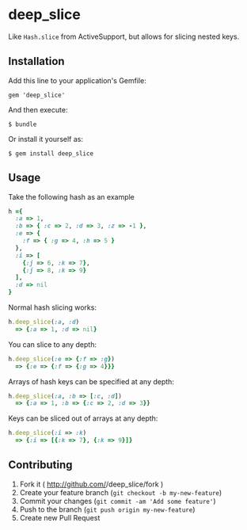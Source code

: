 # deep_slice

Like `Hash.slice` from ActiveSupport, but allows for slicing nested keys.

## Installation

Add this line to your application's Gemfile:

    gem 'deep_slice'

And then execute:

    $ bundle

Or install it yourself as:

    $ gem install deep_slice

## Usage

Take the following hash as an example

```ruby
h ={
  :a => 1,
  :b => { :c => 2, :d => 3, :z => -1 },
  :e => {
    :f => { :g => 4, :h => 5 }
  },
  :i => [
    {:j => 6, :k => 7},
    {:j => 8, :k => 9}
  ],
  :d => nil
}
```

Normal hash slicing works:

```ruby
h.deep_slice(:a, :d)
  => {:a => 1, :d => nil}
```

You can slice to any depth:
```ruby
h.deep_slice(:e => {:f => :g})
  => {:e => {:f => {:g => 4}}}
```

Arrays of hash keys can be specified at any depth:
```ruby
h.deep_slice(:a, :b => [:c, :d])
  => {:a => 1, :b => {:c => 2, :d => 3}}
```

Keys can be sliced out of arrays at any depth:
```ruby
h.deep_slice(:i => :k)
  => {:i => [{:k => 7}, {:k => 9}]}
```

## Contributing

1. Fork it ( http://github.com/<my-github-username>/deep_slice/fork )
2. Create your feature branch (`git checkout -b my-new-feature`)
3. Commit your changes (`git commit -am 'Add some feature'`)
4. Push to the branch (`git push origin my-new-feature`)
5. Create new Pull Request
